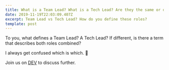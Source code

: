```yaml
---
title: What is a Team Lead? What is a Tech Lead? Are they the same or different?
date: 2019-11-19T22:03:09.407Z
excerpt: Team Lead vs Tech Lead? How do you define these roles?
template: post
---
```

To you, what defines a Team Lead? A Tech Lead? If different, is there a term that describes both roles combined?

I always get confused which is which. 🤔

Join us on [DEV](https://dev.to/cristinaruth/discuss-what-is-a-team-lead-what-is-a-tech-lead-are-they-the-same-or-different-139i) to discuss further.
